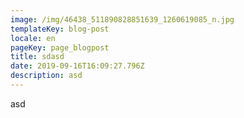 ```yaml
---
image: /img/46438_511890828851639_1260619085_n.jpg
templateKey: blog-post
locale: en
pageKey: page_blogpost
title: sdasd
date: 2019-09-16T16:09:27.796Z
description: asd
---
```

asd
